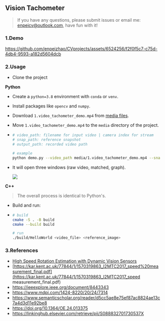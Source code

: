 ## Vision Tachometer

> If you have any questions, please submit issues or email me: enpeicv@outlook.com, have fun with it!

### 1.Demo


https://github.com/enpeizhao/CVprojects/assets/6524256/f2f0f5c7-c75d-4db4-9593-a182d5604dcb



### 2.Usage

* Clone the project

**Python**

* Create a `python=3.8` environment with `conda` or `venv`.

* Install packages like `opencv` and `numpy`.

* Download `1.video_tachometer_demo.mp4` from [media files](https://github.com/enpeizhao/CVprojects/releases/tag/media).

* Move `1.video_tachometer_demo.mp4` to the `media` directory of the project.

* ```bash
  # video_path: filename for input video | camera index for stream
  # snap_path: reference snapshot
  # output_path: recorded video path
  
  # example
  python demo.py --video_path media/1.video_tachometer_demo.mp4 --snap_path media/snap.png --output_path result.mp4
  ```

* It will open three windows (raw video, matched, graph).

  ![](https://enpei-md.oss-cn-hangzhou.aliyuncs.com/202401131140446.png?x-oss-process=style/wp)

  

**C++**

> The overall process is identical to Python's.

* Build and run:

* ```bash
  # build
  cmake -S . -B build
  cmake --build build
  
  # run 
  ./build/HelloWorld <video_file> <reference_image>
  ```

### 3.References

* [High Speed Rotation Estimation with Dynamic Vision Sensors](https://arxiv.org/pdf/2209.02205.pdf)
* [https://kar.kent.ac.uk/77844/1/1570319863_I2MTC2017_speed%20measurement_final.pdf](https://kar.kent.ac.uk/77844/1/1570319863_I2MTC2017_speed measurement_final.pdf) 
* https://ieeexplore.ieee.org/document/8443343
* https://www.mdpi.com/1424-8220/20/24/7314
* https://www.semanticscholar.org/reader/d5cc5ae8e75ef87ac8824ae13c7a4d3d11e92be8
* https://doi.org/10.1364/OE.24.013375
* https://linkinghub.elsevier.com/retrieve/pii/S088832701730537X


